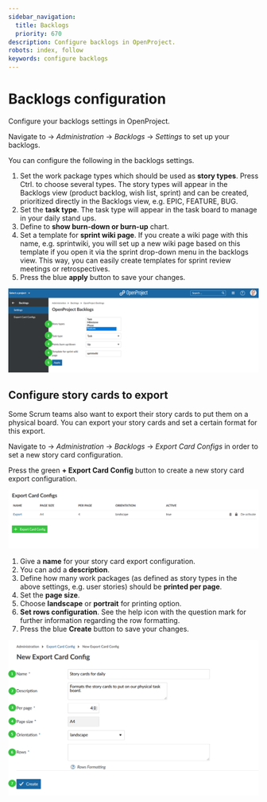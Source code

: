 ```yaml
---
sidebar_navigation:
  title: Backlogs
  priority: 670
description: Configure backlogs in OpenProject.
robots: index, follow
keywords: configure backlogs
---
```

# Backlogs configuration

Configure your backlogs settings in OpenProject.

Navigate to -> *Administration* -> *Backlogs* -> *Settings* to set up your backlogs.

You can configure the following in the backlogs settings.

1. Set the work package types which should be used as **story types**. Press Ctrl. to choose several types. The story types will appear in the Backlogs view (product backlog, wish list, sprint) and can be created, prioritized directly in the Backlogs view, e.g. EPIC, FEATURE, BUG.
2. Set the **task type**. The task type will appear in the task board to manage in your daily stand ups.
3. Define to **show burn-down or burn-up** chart.
4. Set a template for **sprint wiki page**. If you create a wiki page with this name, e.g. sprintwiki, you will set up a new wiki page based on this template if you open it via the sprint drop-down menu in the backlogs view. This way, you can easily create templates for sprint review meetings or retrospectives.
5. Press the blue **apply** button to save your changes.

![System-admin-guide-backlogs](System-admin-guide-backlogs.png)

## Configure story cards to export

Some Scrum teams also want to export their story cards to put them on a physical board. You can export your story cards and set a certain format for this export.

Navigate to -> *Administration* -> *Backlogs* -> *Export Card Configs* in order to set a new story card configuration.

Press the green **+ Export Card Config** button to create a new story card export configuration.

![export story cards configuration](image-20200211153632946.png)

1. Give a **name** for your story card export configuration.
2. You can add a **description**.
3. Define how many work packages (as defined as story types in the above settings, e.g. user stories) should be **printed per page**.
4. Set the **page size**.
5. Choose **landscape** or **portrait** for printing option.
6. **Set rows configuration**. See the help icon with the question mark for further information regarding the row formatting.
7. Press the blue **Create** button to save your changes.

![Sys-admin-backlogs-export-story-card-config](Sys-admin-backlogs-export-story-card-config.png)